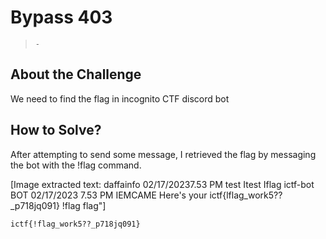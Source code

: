 # Bypass 403
> `-`

## About the Challenge
We need to find the flag in incognito CTF discord bot

## How to Solve?
After attempting to send some message, I retrieved the flag by messaging the bot with the !flag command.


[Image extracted text: daffainfo 02/17/20237.53 PM
test
Itest
Iflag
ictf-bot
BOT
02/17/2023 7.53 PM
IEMCAME
Here's your
ictf{lflag_work5??_p718jq091}
!flag
flag"]


```
ictf{!flag_work5??_p718jq091}
```